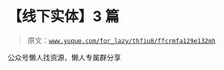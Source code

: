 # 【线下实体】3 篇

> 原文：[`www.yuque.com/for_lazy/thfiu8/ffcrmfa129e132mh`](https://www.yuque.com/for_lazy/thfiu8/ffcrmfa129e132mh)



公众号懒人找资源，懒人专属群分享